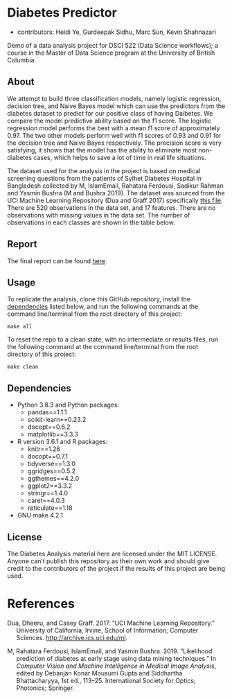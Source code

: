 
# Diabetes Predictor

  - contributors: Heidi Ye, Gurdeepak Sidhu, Marc Sun, Kevin Shahnazari

Demo of a data analysis project for DSCI 522 (Data Science workflows); a
course in the Master of Data Science program at the University of
British Columbia.

## About

We attempt to build three classification models, namely logistic
regression, decision tree, and Naive Bayes model which can use the
predictors from the diabetes dataset to predict for our positive class
of having Daibetes. We compare the model predictive ability based on the
f1 score. The logistic regression model performs the best with a mean f1
score of approximately 0.97. The two other models perform well with f1
scores of 0.93 and 0.91 for the decision tree and Naive Bayes
respectively. The precision score is very satisfying, it shows that the
model has the ability to eliminate most non-diabetes cases, which helps
to save a lot of time in real life situations.

The dataset used for the analysis in the project is based on medical
screening questions from the patients of Sylhet Diabetes Hospital in
Bangladesh collected by M, IslamEmail, Rahatara Ferdousi, Sadikur Rahman
and Yasmin Bushra (M and Bushra 2019). The dataset was sourced from the
UCI Machine Learning Repository (Dua and Graff 2017) specifically [this
file](https://archive.ics.uci.edu/ml/machine-learning-databases/00529/diabetes_data_upload.csv).
There are 520 observations in the data set, and 17 features. There are
no observations with missing values in the data set. The number of
observations in each classes are shown in the table below.

## Report

The final report can be found
[here](https://github.com/UBC-MDS/DSCI522-2020-g22/blob/main/report/diabetes_predict_report.html).

## Usage

To replicate the analysis, clone this GitHub repository, install the
[dependencies](#dependencies) listed below, and run the following
commands at the command line/terminal from the root directory of this
project:

`make all`

To reset the repo to a clean state, with no intermediate or results
files, run the following command at the command line/terminal from the
root directory of this project:

`make clean`

## Dependencies

  - Python 3.8.3 and Python packages:
      - pandas==1.1.1
      - scikit-learn==0.23.2
      - docopt==0.6.2
      - matplotlib==3.3.3
  - R version 3.6.1 and R packages:
      - knitr==1.26
      - docopt==0.7.1
      - tidyverse==1.3.0
      - ggridges==0.5.2
      - ggthemes==4.2.0
      - ggplot2==3.3.2
      - stringr==1.4.0
      - caret==4.0.3
      - reticulate==1.18
  - GNU make 4.2.1

## License

The Diabetes Analysis material here are licensed under the MIT LICENSE.
Anyone can’t publish this repository as their own work and should give
credit to the contributors of the project if the results of this project
are being used.

# References

<div id="refs" class="references hanging-indent">

<div id="ref-Dua2019">

Dua, Dheeru, and Casey Graff. 2017. “UCI Machine Learning Repository.”
University of California, Irvine, School of Information; Computer
Sciences. <http://archive.ics.uci.edu/ml>.

</div>

<div id="ref-Islametal">

M, Rahatara Ferdousi, IslamEmail, and Yasmin Bushra. 2019. “Likelihood
prediction of diabetes at early stage using data mining techniques.” In
*Computer Vision and Machine Intelligence in Medical Image Analysis*,
edited by Debanjan Konar Mousumi Gupta and Siddhartha Bhattacharyya, 1st
ed., 113–25. International Society for Optics; Photonics; Springer.

</div>

</div>
